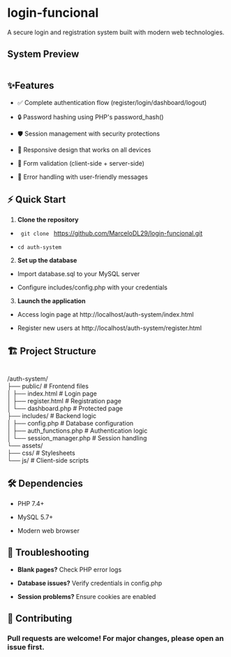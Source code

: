 # login-funcional
 
 A secure login and registration system built with modern web technologies.

## System Preview
<img src="">

## ✨Features
* ✅ Complete authentication flow (register/login/dashboard/logout)

* 🔒 Password hashing using PHP's password_hash()

* 🛡️ Session management with security protections

* 📱 Responsive design that works on all devices

* 📝 Form validation (client-side + server-side)

* 🚦 Error handling with user-friendly messages

## ⚡ Quick Start
1. **Clone the repository**

* <code> git clone </code> https://github.com/MarceloDL29/login-funcional.git <br>

* <code>cd auth-system</code>

2. **Set up the database**

* Import database.sql to your MySQL server

* Configure includes/config.php with your credentials

3. **Launch the application** 

* Access login page at http://localhost/auth-system/index.html

* Register new users at http://localhost/auth-system/register.html

## 🏗️ Project Structure
<br>
/auth-system/<br>
├── public/                  # Frontend files <br>
│   ├── index.html           # Login page<br>
│   ├── register.html        # Registration page<br>
│   └── dashboard.php        # Protected page<br>
├── includes/                # Backend logic<br>
│   ├── config.php           # Database configuration<br>
│   ├── auth_functions.php   # Authentication logic<br>
│   └── session_manager.php  # Session handling<br>
└── assets/<br>
    ├── css/                 # Stylesheets<br>
    └── js/                  # Client-side scripts

## 🛠️ Dependencies
* PHP 7.4+

* MySQL 5.7+

* Modern web browser

## 🔧 Troubleshooting

* **Blank pages?** Check PHP error logs

* **Database issues?** Verify credentials in config.php

* **Session problems?** Ensure cookies are enabled

## 🤝 Contributing

### Pull requests are welcome! For major changes, please open an issue first.
